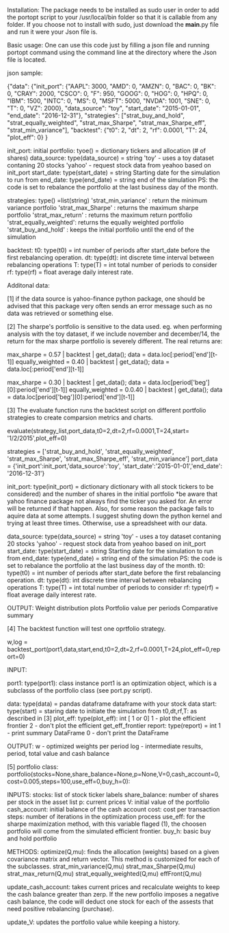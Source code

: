 
Installation:
The package needs to be installed as sudo user in order to add the portopt script to your /usr/local/bin folder so that it is callable from any folder. If you choose not to install with sudo, just download the __main__.py file and run it were your Json file is.


Basic usage:
One can use this code just by filling a json file and running portopt command using the command line at the directory where the Json file is located.

json sample:

{"data":
    {"init_port":   {"AAPL": 3000, "AMD": 0,
                    "AMZN": 0, "BAC": 0, "BK": 0,
                    "CRAY": 2000, "CSCO": 0, "F": 950,
                    "GOOG": 0, "HOG": 0, "HPQ": 0, "IBM": 1500,
                    "INTC": 0, "MS": 0, "MSFT": 5000, "NVDA": 1001,
                    "SNE": 0, "T": 0, "VZ": 2000},
                    "data_source": "toy",
                    "start_date": "2015-01-01",
                    "end_date": "2016-12-31"},
       "strategies": ["strat_buy_and_hold",
                      "strat_equally_weighted",
                      "strat_max_Sharpe",
                      "strat_max_Sharpe_eff",
                      "strat_min_variance"],
        "backtest": {"t0": 2, "dt": 2, "rf": 0.0001,
                      "T": 24, "plot_eff": 0}
}


init_port:
  initial portfolio:
    tyoe() = dictionary
    tickers and allocation (# of shares)
  data_source:
    type(data_source) = string
    'toy' - uses a toy dataset contaning 20 stocks
    'yahoo' - request stock data from yeahoo based on init_port
  start_date:
    type(start_date) = string
    Starting date for the simulation to run from
  end_date:
    type(end_date) = string
    end of the simulation
  PS: the code is set to rebalance the portfolio at the last business day of the month.

strategies:
    type() =list(string)
    'strat_min_variance' : return the minimum variance portfolio
    'strat_max_Sharpe'  : returns the maximum sharpe portfolio
    'strat_max_return' : returns the maximum return portfolio
    'strat_equally_weighted': returns the equally weighted portfolio
    'strat_buy_and_hold' : keeps the initial portfolio until the end of the simulation

backtest: 
t0:
  type(t0) = int
  number of periods after start_date before the first rebalancing operation.
dt:
  type(dt): int
  discrete time interval between rebalancing operations
T:
  type(T) = int
  total number of periods to consider
rf:
  type(rf) = float
  average daily interest rate.
 
 
Additonal data:

[1] if the data source is yahoo-finance python package, one should be advised that this package
very often sends an error message such as no data was retrieved or something else.

[2] The sharpe's portfolio is sensitive to the data used. eg. when performing analysis with the toy dataset, if we include november and december/14, the return for the max sharpe portfolio is severely different. The real returns are:

max_sharpe = 0.57 | backtest | get_data(); data = data.loc[:period['end'][t-1]]
equally_weighted = 0.40 | backtest | get_data(); data = data.loc[:period['end'][t-1]]

max_sharpe = 0.30 | backtest | get_data(); data = data.loc[period['beg'][0]:period['end'][t-1]]
equally_weighted = 0.0.40 | backtest | get_data(); data = data.loc[period['beg'][0]:period['end'][t-1]]

[3] The evaluate function runs the backtest script on different portfolio strategies to create comparsion metrics and charts.

evaluate(strategy_list,port_data,t0=2,dt=2,rf=0.0001,T=24,start= '1/2/2015',plot_eff=0)

  strategies = ['strat_buy_and_hold',
                  'strat_equally_weighted',
                  'strat_max_Sharpe',
                  'strat_max_Sharpe_eff',
                  'strat_min_variance']
  port_data = {'init_port':init_port,'data_source':'toy',
  'start_date':'2015-01-01','end_date': '2016-12-31'}

  init_port:
    type(init_port) = dictionary
    dictionary with all stock tickers to be considered) and the number of shares in the initial portfolio
    *be aware that yahoo finance package not always find the ticker you asked for. An error will be returned if that happen. Also, for some reason the package fails to aquire data at some attempts. I suggest shuting down the python kernel and trying at least three times. Otherwise, use a spreadsheet with our data.

  data_source:
    type(data_source) = string
    'toy' - uses a toy dataset contaning 20 stocks
    'yahoo' - request stock data from yeahoo based on init_port
  start_date:
    type(start_date) = string
    Starting date for the simulation to run from
  end_date:
    type(end_date) = string
    end of the simulation
  PS: the code is set to rebalance the portfolio at the last business day of the month.
t0:
  type(t0) = int
  number of periods after start_date before the first rebalancing operation.
dt:
  type(dt): int
  discrete time interval between rebalancing operations
T:
  type(T) = int
  total number of periods to consider
rf:
  type(rf) = float
  average daily interest rate.

OUTPUT:
  Weight distribution plots
  Portfolio value per periods
  Comparative summary

[4] The backtest function will test one oprtfolio strategy.

w,log = backtest_port(port1,data,start,end,t0=2,dt=2,rf=0.0001,T=24,plot_eff=0,report=0)

INPUT:

  port1:
    type(port1): class instance
    port1 is an optimization object, which is a subclasss of the portfolio class (see port.py script).

  data:
    type(data) = pandas dataframe
    dataframe with your stock data
  start:
    type(start) = staring
    date to initiate the simulation from
  t0,dt,rf,T:
    as described in [3]
  plot_eff:
    type(plot_eff): int [ 1 or 0]
    1 - plot the efficient frontier
    2 - don't plot the efficient get_eff_frontier
  report:
    type(report) = int
    1 - print summary DataFrame
    0 - don't print the DataFrame

OUTPUT:
  w - optimized weights per period
  log - intermediate results, period, total value and cash balance

[5] portfolio class:
portfolio(stocks=None,share_balance=None,p=None,V=0,cash_account=0,cost=0.005,steps=100,use_eff=0,buy_h=0):

INPUTS:
  stocks: list of stock ticker labels
    share_balance: number of shares per stock in the asset list
  p: current prices
  V: initial value of the portfolio
  cash_account: initial balance of the cash account
  cost: cost per transaction
  steps: number of iterations in the optimization       process
  use_eff: for the sharpe maximization method, with this variable flaged (1), the choosen portfolio will come from the simulated efficient frontier.
  buy_h: basic buy and hold portfolio

METHODS:
  optimize(Q,mu): finds the allocation (weights) based on a given covariance matrix and return vector. This method is customized for each of the subclasses.
    strat_min_variance(Q,mu)
    strat_max_Sharpe(Q,mu)
    strat_max_return(Q,mu)
    strat_equally_weighted(Q,mu)
    effFront(Q,mu)

  update_cash_account: takes current prices and recalculate weights to keep the cash balance greater than zerp. If the new portfolio imposes a
  negative cash balance, the code will deduct one stock for each of the assests that need positive rebalancing (purchase).

  update_V: updates the portfolio value while keeping a history.
